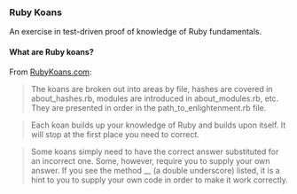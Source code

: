 ### Ruby Koans

An exercise in test-driven proof of knowledge of Ruby fundamentals.

#### What are Ruby koans?

From [RubyKoans.com](http://rubykoans.com):

> The koans are broken out into areas by file, hashes are covered in about_hashes.rb, modules are introduced in about_modules.rb, etc. They are presented in order in the path_to_enlightenment.rb file.

> Each koan builds up your knowledge of Ruby and builds upon itself. It will stop at the first place you need to correct.

> Some koans simply need to have the correct answer substituted for an incorrect one. Some, however, require you to supply your own answer. If you see the method __ (a double underscore) listed, it is a hint to you to supply your own code in order to make it work correctly.
